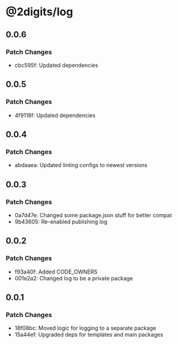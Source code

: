 # @2digits/log

## 0.0.6

### Patch Changes

- cbc595f: Updated dependencies

## 0.0.5

### Patch Changes

- 4f9118f: Updated dependencies

## 0.0.4

### Patch Changes

- abdaaea: Updated linting configs to newest versions

## 0.0.3

### Patch Changes

- 0a7d47e: Changed some package.json stuff for better compat
- 9b43605: Re-enabled publishing log

## 0.0.2

### Patch Changes

- f93a40f: Added CODE_OWNERS
- 001e2a2: Changed log to be a private package

## 0.0.1

### Patch Changes

- 18f08bc: Moved logic for logging to a separate package
- 15a44ef: Upgraded deps for templates and main packages
